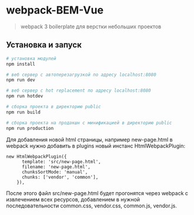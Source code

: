 # webpack-BEM-Vue

> webpack 3 boilerplate для верстки небольших проектов

## Установка и запуск

``` bash
# установка модулей
npm install

# веб сервер с автоперезагрузкой по адресу localhost:8080
npm run dev

# веб сервер с hot replacement по адресу localhost:8080
npm run hotdev

# сборка проекта в директорию public
npm run build

# сборка проекта на продакшн с минификацией в директорию public
npm run production
```

Для добавления новой html страницы, например new-page.html в webpack нужно добавить в plugins новый инстанс HtmlWebpackPlugin:
```
new HtmlWebpackPlugin({
      template: 'src/new-page.html',
      filename: 'new-page.html',
      chunksSortMode: 'manual',
      chunks: ['vendor', 'common'],
    }),
```
После этого файл src/new-page.html будет прогонятся через webpack c извлечением всех ресурсов, добавлением в нужной последовательности common.css, vendor.css, common.js, vendor.js.
